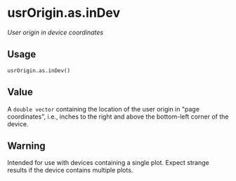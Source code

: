 usrOrigin.as.inDev
==================

_User origin in device coordinates_

Usage
-----

    usrOrigin.as.inDev()
    
Value
-----

A `double vector` containing the location of the user origin in "page coordinates",
i.e., inches to the right and above the bottom-left corner of the device.

Warning
-------

Intended for use with devices containing a single plot.
Expect strange results if the device contains multiple plots.
